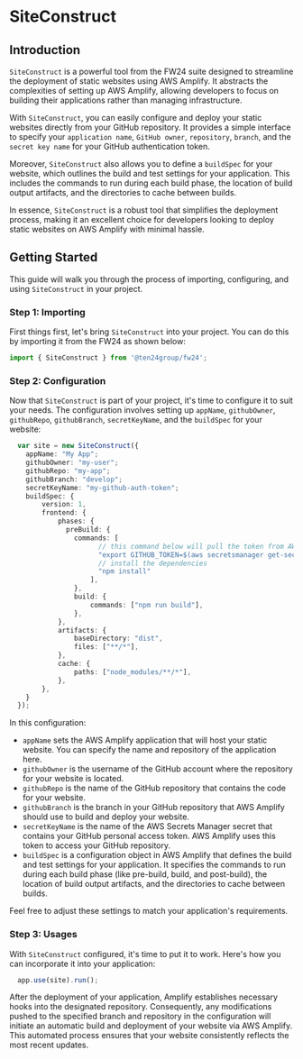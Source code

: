 
# SiteConstruct

## Introduction

`SiteConstruct` is a powerful tool from the FW24 suite designed to streamline the deployment of static websites using AWS Amplify. It abstracts the complexities of setting up AWS Amplify, allowing developers to focus on building their applications rather than managing infrastructure.

With `SiteConstruct`, you can easily configure and deploy your static websites directly from your GitHub repository. It provides a simple interface to specify your `application name`, `GitHub owner`, `repository`, `branch`, and the `secret key name` for your GitHub authentication token.

Moreover, `SiteConstruct` also allows you to define a `buildSpec` for your website, which outlines the build and test settings for your application. This includes the commands to run during each build phase, the location of build output artifacts, and the directories to cache between builds.

In essence, `SiteConstruct` is a robust tool that simplifies the deployment process, making it an excellent choice for developers looking to deploy static websites on AWS Amplify with minimal hassle.

## Getting Started

This guide will walk you through the process of importing, configuring, and using `SiteConstruct` in your project.

### Step 1: Importing

First things first, let's bring `SiteConstruct` into your project. You can do this by importing it from the FW24 as shown below:

```ts
import { SiteConstruct } from '@ten24group/fw24';
```

### Step 2: Configuration

Now that `SiteConstruct` is part of your project, it's time to configure it to suit your needs. The configuration involves setting up `appName`, `githubOwner`, `githubRepo`, `githubBranch`, `secretKeyName`, and the `buildSpec` for your website:

```ts
  var site = new SiteConstruct({
    appName: "My App";
    githubOwner: "my-user";
    githubRepo: "my-app";
    githubBranch: "develop";
    secretKeyName: "my-github-auth-token";
    buildSpec: {
        version: 1,
        frontend: {
            phases: {
              preBuild: {
                commands: [
                      // this command below will pull the token from AWS secretsmanager and export it into the build process
                      "export GITHUB_TOKEN=$(aws secretsmanager get-secret-value --secret-id my-github-auth-token --query 'SecretString' --output text)", 
                      // install the dependencies
                      "npm install"
                    ],
                },
                build: {
                    commands: ["npm run build"],
                },
            },
            artifacts: {
                baseDirectory: "dist",
                files: ["**/*"],
            },
            cache: {
                paths: ["node_modules/**/*"],
            },
        },
    }
  });
```

In this configuration:

- `appName` sets the AWS Amplify application that will host your static website. You can specify the name and repository of the application here.
- `githubOwner` is the username of the GitHub account where the repository for your website is located.
- `githubRepo` is the name of the GitHub repository that contains the code for your website.
- `githubBranch` is the branch in your GitHub repository that AWS Amplify should use to build and deploy your website.
- `secretKeyName` is the name of the AWS Secrets Manager secret that contains your GitHub personal access token. AWS Amplify uses this token to access your GitHub repository.
- `buildSpec` is a configuration object in AWS Amplify that defines the build and test settings for your application. It specifies the commands to run during each build phase (like pre-build, build, and post-build), the location of build output artifacts, and the directories to cache between builds.

Feel free to adjust these settings to match your application's requirements.

### Step 3: Usages

With `SiteConstruct` configured, it's time to put it to work. Here's how you can incorporate it into your application:

```ts
  app.use(site).run();
```

After the deployment of your application, Amplify establishes necessary hooks into the designated repository. Consequently, any modifications pushed to the specified branch and repository in the configuration will initiate an automatic build and deployment of your website via AWS Amplify. This automated process ensures that your website consistently reflects the most recent updates.
